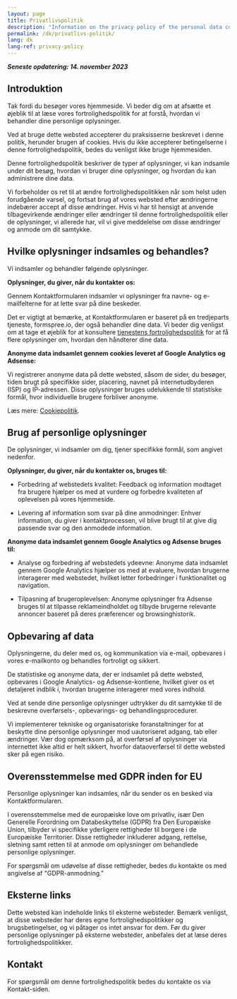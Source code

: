 ```yaml
---
layout: page
title: Privatlivspolitik
description: "Information on the privacy policy of the personal data collected."
permalink: /dk/privatlivs-politik/
lang: dk
lang-ref: privacy-policy
---
```


**_Seneste opdatering: 14. november 2023_**

## Introduktion

Tak fordi du besøger vores hjemmeside. Vi beder dig om at afsætte et øjeblik til at læse vores fortrolighedspolitik for at forstå, hvordan vi behandler dine personlige oplysninger.

Ved at bruge dette websted accepterer du praksisserne beskrevet i denne politik, herunder brugen af cookies. Hvis du ikke accepterer betingelserne i denne fortrolighedspolitik, bedes du venligst ikke bruge hjemmesiden.

Denne fortrolighedspolitik beskriver de typer af oplysninger, vi kan indsamle under dit besøg, hvordan vi bruger dine oplysninger, og hvordan du kan administrere dine data.

Vi forbeholder os ret til at ændre fortrolighedspolitikken når som helst uden forudgående varsel, og fortsat brug af vores websted efter ændringerne indebærer accept af disse ændringer. Hvis vi har til hensigt at anvende tilbagevirkende ændringer eller ændringer til denne fortrolighedspolitik eller de oplysninger, vi allerede har, vil vi give meddelelse om disse ændringer og anmode om dit samtykke.

## Hvilke oplysninger indsamles og behandles?

Vi indsamler og behandler følgende oplysninger.

**Oplysninger, du giver, når du kontakter os:**

Gennem Kontaktformularen indsamler vi oplysninger fra navne- og e-mailfelterne for at lette svar på dine beskeder.

Det er vigtigt at bemærke, at Kontaktformularen er baseret på en tredjeparts tjeneste, formspree.io, der også behandler dine data. Vi beder dig venligst om at tage et øjeblik for at konsultere [tjenestens fortrolighedspolitik](https://formspree.io/legal/privacy-policy/) for at få flere oplysninger om, hvordan den håndterer dine data.

**Anonyme data indsamlet gennem cookies leveret af Google Analytics og Adsense:**

Vi registrerer anonyme data på dette websted, såsom de sider, du besøger, tiden brugt på specifikke sider, placering, navnet på internetudbyderen (ISP) og IP-adressen. Disse oplysninger bruges udelukkende til statistiske formål, hvor individuelle brugere forbliver anonyme.

Læs mere: [Cookiepolitik]({{site.baseurl}}/dk/cookie-politik/).

## Brug af personlige oplysninger

De oplysninger, vi indsamler om dig, tjener specifikke formål, som angivet nedenfor.

**Oplysninger, du giver, når du kontakter os, bruges til:**

- Forbedring af webstedets kvalitet: Feedback og information modtaget fra brugere hjælper os med at vurdere og forbedre kvaliteten af oplevelsen på vores hjemmeside.

- Levering af information som svar på dine anmodninger: Enhver information, du giver i kontaktprocessen, vil blive brugt til at give dig passende svar og den anmodede information.

**Anonyme data indsamlet gennem Google Analytics og Adsense bruges til:**

- Analyse og forbedring af webstedets ydeevne: Anonyme data indsamlet gennem Google Analytics hjælper os med at evaluere, hvordan brugerne interagerer med webstedet, hvilket letter forbedringer i funktionalitet og navigation.

- Tilpasning af brugeroplevelsen: Anonyme oplysninger fra Adsense bruges til at tilpasse reklameindholdet og tilbyde brugerne relevante annoncer baseret på deres præferencer og browsinghistorik.

## Opbevaring af data

Oplysningerne, du deler med os, og kommunikation via e-mail, opbevares i vores e-mailkonto og behandles fortroligt og sikkert.

De statistiske og anonyme data, der er indsamlet på dette websted, opbevares i Google Analytics- og Adsense-kontiene, hvilket giver os et detaljeret indblik i, hvordan brugerne interagerer med vores indhold.

Ved at sende dine personlige oplysninger udtrykker du dit samtykke til de beskrevne overførsels-, opbevarings- og behandlingsprocedurer.

Vi implementerer tekniske og organisatoriske foranstaltninger for at beskytte dine personlige oplysninger mod uautoriseret adgang, tab eller ændringer. Vær dog opmærksom på, at overførsel af oplysninger via internettet ikke altid er helt sikkert, hvorfor dataoverførsel til dette websted sker på egen risiko.

## Overensstemmelse med GDPR inden for EU

Personlige oplysninger kan indsamles, når du sender os en besked via Kontaktformularen.

I overensstemmelse med de europæiske love om privatliv, især Den Generelle Forordning om Databeskyttelse (GDPR) fra Den Europæiske Union, tilbyder vi specifikke yderligere rettigheder til borgere i de Europæiske Territorier. Disse rettigheder inkluderer adgang, rettelse, sletning samt retten til at anmode om oplysninger om behandlede personlige oplysninger.

For spørgsmål om udøvelse af disse rettigheder, bedes du kontakte os med angivelse af "GDPR-anmodning."

## Eksterne links

Dette websted kan indeholde links til eksterne websteder. Bemærk venligst, at disse websteder har deres egne fortrolighedspolitikker og brugsbetingelser, og vi påtager os intet ansvar for dem. Før du giver personlige oplysninger på eksterne websteder, anbefales det at læse deres fortrolighedspolitikker.

## Kontakt

For spørgsmål om denne fortrolighedspolitik bedes du kontakte os via Kontakt-siden.
